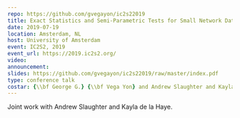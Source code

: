 ```yaml
---
repo: https://github.com/gvegayon/ic2s22019
title: Exact Statistics and Semi-Parametric Tests for Small Network Data
date: 2019-07-19
location: Amsterdam, NL
host: University of Amsterdam
event: IC2S2, 2019
event_url: https://2019.ic2s2.org/
video:
announcement:
slides: https://github.com/gvegayon/ic2s22019/raw/master/index.pdf
type: conference talk
costar: {\\bf George G.} {\\bf Vega Yon} and Andrew Slaughter and Kayla de la Haye
---
```


Joint work with Andrew Slaughter and Kayla de la Haye.
